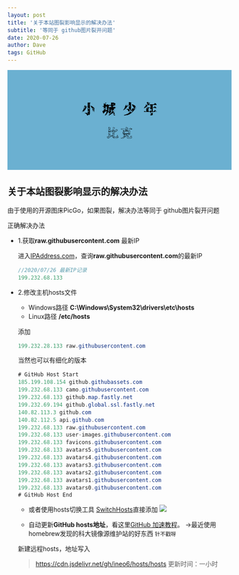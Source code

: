 ```yaml
---
layout: post
title: '关于本站图裂影响显示的解决办法'
subtitle: '等同于 github图片裂开问题'
date: 2020-07-26
author: Dave
tags: GitHub 
---
```



![](https://raw.githubusercontent.com/dendyikbc/PicGoBed/master/img/light-city-boy-piccolo.jpg)

## 关于本站图裂影响显示的解决办法

由于使用的开源图床PicGo，如果图裂，解决办法等同于 github图片裂开问题

正确解决办法

- 1.获取**raw.githubusercontent.com** 最新IP

    进入[IPAddress.com](https://www.ipaddress.com/)，查询**raw.githubusercontent.com**的最新IP
    ```java
    //2020/07/26 最新IP记录
    199.232.68.133
    ```
- 2.修改主机hosts文件
    - Windows路径 **C:\Windows\System32\drivers\etc\hosts**
    - Linux路径 **/etc/hosts**

    添加
    ```java
    199.232.28.133 raw.githubusercontent.com
    ```
    
    当然也可以有细化的版本
    
    
    ```java
    # GitHub Host Start
    185.199.108.154 github.githubassets.com
    199.232.68.133 camo.githubusercontent.com
    199.232.68.133 github.map.fastly.net
    199.232.69.194 github.global.ssl.fastly.net
    140.82.113.3 github.com
    140.82.112.5 api.github.com
    199.232.68.133 raw.githubusercontent.com
    199.232.68.133 user-images.githubusercontent.com
    199.232.68.133 favicons.githubusercontent.com
    199.232.68.133 avatars5.githubusercontent.com
    199.232.68.133 avatars4.githubusercontent.com
    199.232.68.133 avatars3.githubusercontent.com
    199.232.68.133 avatars2.githubusercontent.com
    199.232.68.133 avatars1.githubusercontent.com
    199.232.68.133 avatars0.githubusercontent.com
    # GitHub Host End
    ```

    - 或者使用hosts切换工具 [SwitchHosts](https://github.com/oldj/SwitchHosts)直接添加
    ![](https://raw.githubusercontent.com/oldj/SwitchHosts/master/screenshots/sh_light.png)
    
    
    
    - 自动更新**GitHub hosts地址**，看这里[GitHub 加速教程](https://brew.idayer.com/guide/github)。
    ->最近使用homebrew发现的科大镜像源维护站的好东西 `针不戳呀`    
    
    新建远程hosts，地址写入
    >https://cdn.jsdelivr.net/gh/ineo6/hosts/hosts
    >更新时间：一小时
